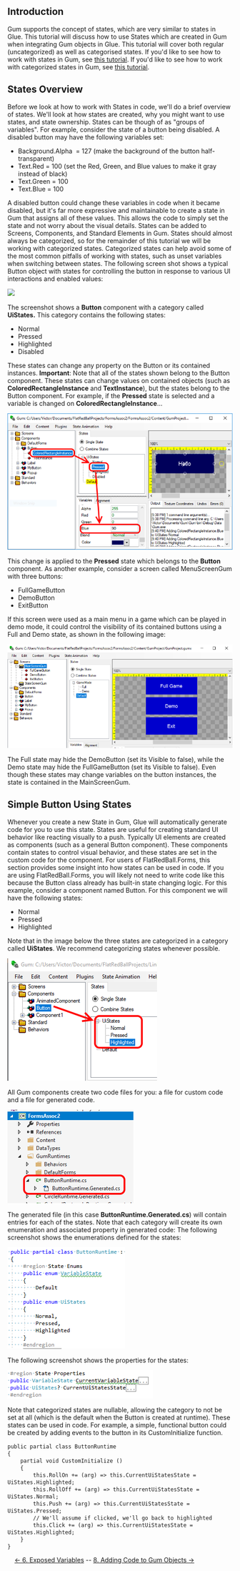 ## Introduction

Gum supports the concept of states, which are very similar to states in Glue. This tutorial will discuss how to use States which are created in Gum when integrating Gum objects in Glue. This tutorial will cover both regular (uncategorized) as well as categorised states. If you'd like to see how to work with states in Gum, see [this tutorial](http://vchelaru.github.io/Gum/tutorials/Usage%20Guide%20_%20States.html). If you'd like to see how to work with categorized states in Gum, see [this tutorial](http://vchelaru.github.io/Gum/tutorials/Usage%20Guide%20_%20State%20Categories.html).

## States Overview

Before we look at how to work with States in code, we'll do a brief overview of states. We'll look at how states are created, why you might want to use states, and state ownership. States can be though of as "groups of variables". For example, consider the state of a button being disabled. A disabled button may have the following variables set:

-   Background.Alpha  = 127 (make the background of the button half-transparent)
-   Text.Red = 100 (set the Red, Green, and Blue values to make it gray instead of black)
-   Text.Green = 100
-   Text.Blue = 100

A disabled button could change these variables in code when it became disabled, but it's far more expressive and maintainable to create a state in Gum that assigns all of these values. This allows the code to simply set the state and not worry about the visual details. States can be added to Screens, Components, and Standard Elements in Gum. States should almost always be categorized, so for the remainder of this tutorial we will be working with categorized states. Categorized states can help avoid some of the most common pitfalls of working with states, such as unset variables when switching between states. The following screen shot shows a typical Button object with states for controlling the button in response to various UI interactions and enabled values:

[![](/wp-content/uploads/2019/01/img_5c46551c3c3e3-e1548113244713.png)](/wp-content/uploads/2019/01/img_5c46551c3c3e3-e1548113244713.png)

The screenshot shows a **Button** component with a category called **UiStates.** This category contains the following states:

-   Normal
-   Pressed
-   Highlighted
-   Disabled

These states can change any property on the Button or its contained instances. **Important**: Note that all of the states shown belong to the Button component. These states can change values on contained objects (such as **ColoredRectangleInstance** and **TextInstance**), but the states belong to the Button component. For example, if the **Pressed** state is selected and a variable is changed on **ColoredRectangleInstance**...

![](/media/2019-01-img_5c469f61080fc.png)

This change is applied to the **Pressed** state which belongs to the **Button** component. As another example, consider a screen called MenuScreenGum with three buttons:

-   FullGameButton
-   DemoButton
-   ExitButton

If this screen were used as a main menu in a game which can be played in demo mode, it could control the visibility of its contained buttons using a Full and Demo state, as shown in the following image:  

![](/media/2019-01-img_5c46a3a71db22.png)

The Full state may hide the DemoButton (set its Visible to false), while the Demo state may hide the FullGameButton (set its Visible to false). Even though these states may change variables on the button instances, the state is contained in the MainScreenGum.

## Simple Button Using States

Whenever you create a new State in Gum, Glue will automatically generate code for you to use this state. States are useful for creating standard UI behavior like reacting visually to a push. Typically UI elements are created as components (such as a general Button component). These components contain states to control visual behavior, and these states are set in the custom code for the component. For users of FlatRedBall.Forms, this section provides some insight into how states can be used in code. If you are using FlatRedBall.Forms, you will likely not need to write code like this because the Button class already has built-in state changing logic. For this example, consider a component named Button. For this component we will have the following states:

-   Normal
-   Pressed
-   Highlighted

Note that in the image below the three states are categorized in a category called **UiStates**. We recommend categorizing states whenever possible.

![](/media/2019-01-img_5c4221d8f2808.png)

All Gum components create two code files for you: a file for custom code and a file for generated code.

![](/media/2019-01-img_5c4223b550fb6.png)

The generated file (in this case **ButtonRuntime.Generated.cs**) will contain entries for each of the states. Note that each category will create its own enumeration and associated property in generated code: The following screenshot shows the enumerations defined for the states:

![](/media/2019-01-img_5c4223faa1673.png)

The following screenshot shows the properties for the states:

![](/media/2019-01-img_5c422446353d2.png)

Note that categorized states are nullable, allowing the category to not be set at all (which is the default when the Button is created at runtime). These states can be used in code. For example, a simple, functional button could be created by adding events to the button in its CustomInitialize function.

``` lang:c#
public partial class ButtonRuntime
{
    partial void CustomInitialize () 
    {
        this.RollOn += (arg) => this.CurrentUiStatesState = UiStates.Highlighted;
        this.RollOff += (arg) => this.CurrentUiStatesState = UiStates.Normal;
        this.Push += (arg) => this.CurrentUiStatesState = UiStates.Pressed;
        // We'll assume if clicked, we'll go back to highlighted
        this.Click += (arg) => this.CurrentUiStatesState = UiStates.Highlighted;
    }
}
```

    [\<- 6. Exposed Variables](/documentation/tools/gum/tutorials/tutorials-gum-exposed-variables.md) -- [8. Adding Code to Gum Objects -\>](/documentation/tools/gum/tutorials/8-adding-code-to-gum-objects.md)
